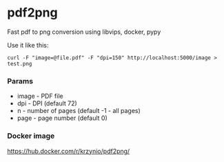 # pdf2png

Fast pdf to png conversion using libvips, docker, pypy

Use it like this:

```shell
curl -F "image=@file.pdf" -F "dpi=150" http://localhost:5000/image > test.png
```

### Params

* image - PDF file
* dpi - DPI (default 72)
* n - number of pages (default -1 - all pages)
* page - page number (default 0)  

### Docker image

https://hub.docker.com/r/krzynio/pdf2png/
